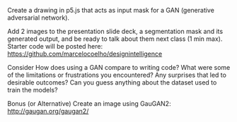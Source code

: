 Create a drawing in p5.js that acts as input mask for a GAN (generative adversarial network).  

Add 2 images to the presentation slide deck, a segmentation mask and its generated output, and be ready to talk about them next class (1 min max). 
Starter code will be posted here: https://github.com/marcelocoelho/designintelligence 

Consider
How does using a GAN compare to writing code?
What were some of the limitations or frustrations you encountered?
Any surprises that led to desirable outcomes?
Can you guess anything about the dataset used to train the models?

Bonus (or Alternative)
Create an image using GauGAN2: http://gaugan.org/gaugan2/ 
